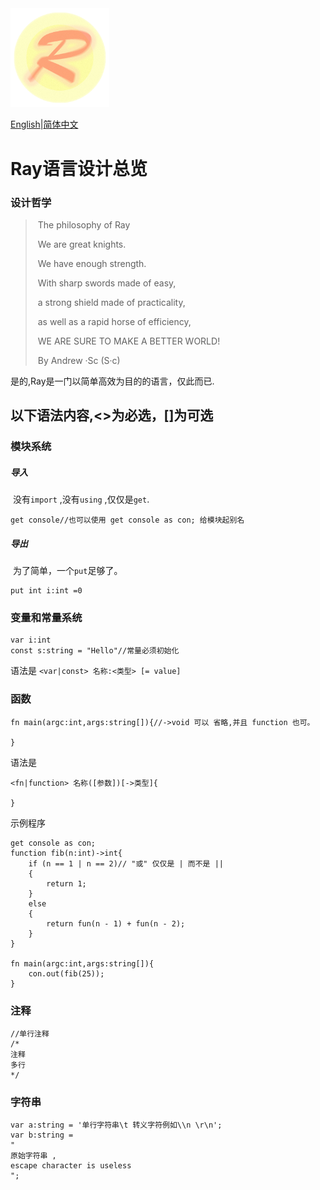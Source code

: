 <img src="img/ray.fw.png" alt="Ray的Logo" style="zoom:33%;" />

[English](ReadMe.md)|<u>简体中文</u>

# Ray语言设计总览

### 设计哲学

>​				The philosophy of Ray
>
>​		We are great knights.
>
>​		We have enough strength.
>
>​		With  sharp  swords made of easy,
>
>​		 a strong shield made of practicality,
>
>​		as well as a rapid horse of efficiency,
>
>​		WE ARE SURE TO MAKE A BETTER WORLD!
>
>​						By Andrew ·Sc  (S·c)

是的,Ray是一门以简单高效为目的的语言，仅此而已. 



## 以下语法内容,<>为必选，[]为可选



### 模块系统

##### 导入

​	没有`import` ,没有`using` ,仅仅是`get`.

``` ray
get console//也可以使用 get console as con; 给模块起别名
```

##### 导出

​	为了简单，一个`put`足够了。

```ray
put int i:int =0
```

### 变量和常量系统

```ray
var i:int
const s:string = "Hello"//常量必须初始化
```

语法是 `<var|const> 名称:<类型> [= value]`

### 函数

```ray
fn main(argc:int,args:string[]){//->void 可以 省略,并且 function 也可。
	
}
```

语法是

```
<fn|function> 名称([参数])[->类型]{

}
```

示例程序

```ray
get console as con;
function fib(n:int)->int{
	if (n == 1 | n == 2)// "或" 仅仅是 | 而不是 ||
	{
		return 1;
	}
	else
	{
		return fun(n - 1) + fun(n - 2);
	}
}

fn main(argc:int,args:string[]){
	con.out(fib(25));
}
```

### 注释

```ray
//单行注释
/*
注释
多行
*/
```

### 字符串

```ray
var a:string = '单行字符串\t 转义字符例如\\n \r\n';
var b:string = 
"
原始字符串 ,
escape character is useless
";
```

